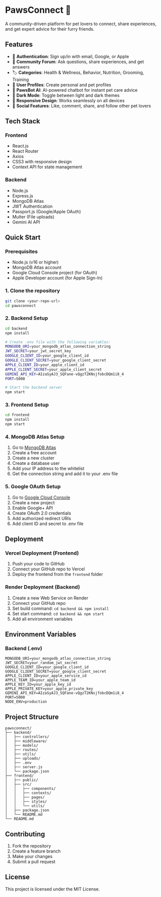 # PawsConnect 🐾

A community-driven platform for pet lovers to connect, share experiences, and get expert advice for their furry friends.

## Features

- 🔐 **Authentication**: Sign up/in with email, Google, or Apple
- 👥 **Community Forum**: Ask questions, share experiences, and get answers
- 🏷️ **Categories**: Health & Wellness, Behavior, Nutrition, Grooming, Training
- 👤 **User Profiles**: Create personal and pet profiles
- 💬 **PawsBot AI**: AI-powered chatbot for instant pet care advice
- 🌙 **Dark Mode**: Toggle between light and dark themes
- 📱 **Responsive Design**: Works seamlessly on all devices
- 💖 **Social Features**: Like, comment, share, and follow other pet lovers

## Tech Stack

### Frontend
- React.js
- React Router
- Axios
- CSS3 with responsive design
- Context API for state management

### Backend
- Node.js
- Express.js
- MongoDB Atlas
- JWT Authentication
- Passport.js (Google/Apple OAuth)
- Multer (File uploads)
- Gemini AI API

## Quick Start

### Prerequisites
- Node.js (v16 or higher)
- MongoDB Atlas account
- Google Cloud Console project (for OAuth)
- Apple Developer account (for Apple Sign-In)

### 1. Clone the repository
```bash
git clone <your-repo-url>
cd pawsconnect
```

### 2. Backend Setup
```bash
cd backend
npm install

# Create .env file with the following variables:
MONGODB_URI=your_mongodb_atlas_connection_string
JWT_SECRET=your_jwt_secret_key
GOOGLE_CLIENT_ID=your_google_client_id
GOOGLE_CLIENT_SECRET=your_google_client_secret
APPLE_CLIENT_ID=your_apple_client_id
APPLE_CLIENT_SECRET=your_apple_client_secret
GEMINI_API_KEY=AIzaSyAJ3_SQFane-vQgzT2KNsjfobcDQm1i8_4
PORT=5000

# Start the backend server
npm start
```

### 3. Frontend Setup
```bash
cd frontend
npm install
npm start
```

### 4. MongoDB Atlas Setup
1. Go to [MongoDB Atlas](https://www.mongodb.com/cloud/atlas)
2. Create a free account
3. Create a new cluster
4. Create a database user
5. Add your IP address to the whitelist
6. Get the connection string and add it to your .env file

### 5. Google OAuth Setup
1. Go to [Google Cloud Console](https://console.cloud.google.com/)
2. Create a new project
3. Enable Google+ API
4. Create OAuth 2.0 credentials
5. Add authorized redirect URIs
6. Add client ID and secret to .env file

## Deployment

### Vercel Deployment (Frontend)
1. Push your code to GitHub
2. Connect your GitHub repo to Vercel
3. Deploy the frontend from the `frontend` folder

### Render Deployment (Backend)
1. Create a new Web Service on Render
2. Connect your GitHub repo
3. Set build command: `cd backend && npm install`
4. Set start command: `cd backend && npm start`
5. Add all environment variables

## Environment Variables

### Backend (.env)
```
MONGODB_URI=your_mongodb_atlas_connection_string
JWT_SECRET=your_random_jwt_secret
GOOGLE_CLIENT_ID=your_google_client_id
GOOGLE_CLIENT_SECRET=your_google_client_secret
APPLE_CLIENT_ID=your_apple_service_id
APPLE_TEAM_ID=your_apple_team_id
APPLE_KEY_ID=your_apple_key_id
APPLE_PRIVATE_KEY=your_apple_private_key
GEMINI_API_KEY=AIzaSyAJ3_SQFane-vQgzT2KNsjfobcDQm1i8_4
PORT=5000
NODE_ENV=production
```

## Project Structure
```
pawsconnect/
├── backend/
│   ├── controllers/
│   ├── middleware/
│   ├── models/
│   ├── routes/
│   ├── utils/
│   ├── uploads/
│   ├── .env
│   ├── server.js
│   └── package.json
├── frontend/
│   ├── public/
│   ├── src/
│   │   ├── components/
│   │   ├── contexts/
│   │   ├── pages/
│   │   ├── styles/
│   │   └── utils/
│   ├── package.json
│   └── README.md
└── README.md
```

## Contributing
1. Fork the repository
2. Create a feature branch
3. Make your changes
4. Submit a pull request

## License
This project is licensed under the MIT License.